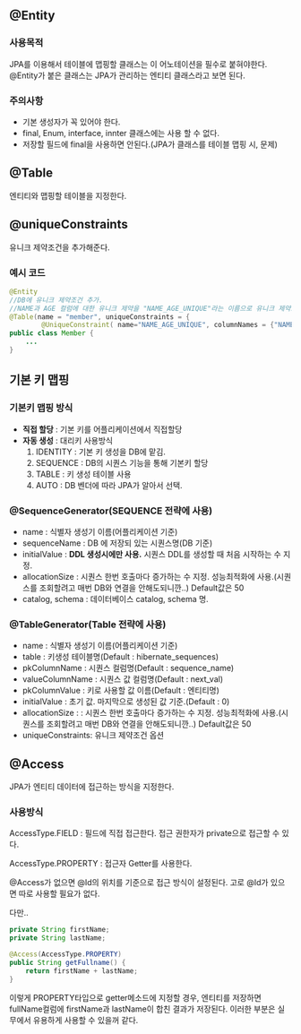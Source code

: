## @Entity

### 사용목적

JPA를 이용해서 테이블에 맵핑할 클래스는 이 어노테이션을 필수로 붙혀야한다.
@Entity가 붙은 클래스는 JPA가 관리하는 엔티티 클래스라고 보면 된다.

### 주의사항

- 기본 생성자가 꼭 있어야 한다.
- final, Enum, interface, innter 클래스에는 사용 할 수 없다.
- 저장할 필드에 final을 사용하면 안된다.(JPA가 클래스를 테이블 맵핑 시, 문제)

## @Table

엔티티와 맵핑할 테이블을 지정한다.

## @uniqueConstraints

유니크 제약조건을 추가해준다.

### 예시 코드

```java
@Entity
//DB에 유니크 제약조건 추가.
//NAME과 AGE 컬럼에 대한 유니크 제약을 "NAME_AGE_UNIQUE"라는 이름으로 유니크 제약조건을 추가해준다.
@Table(name = "member", uniqueConstraints = {   
        @UniqueConstraint( name="NAME_AGE_UNIQUE", columnNames = {"NAME", "AGE"})})
public class Member {
    ...
}
```



## 기본 키 맵핑

### 기본키 맵핑 방식

- **직접 할당** : 기본 키를 어플리케이션에서 직접할당
- **자동 생성** : 대리키 사용방식
  1. IDENTITY : 기본 키 생성을 DB에 맡김.
  2. SEQUENCE :  DB의 시퀀스 기능을 통해 기본키 할당
  3. TABLE : 키 생성 테이블 사용
  4. AUTO : DB 벤더에 따라 JPA가 알아서 선택.

### @SequenceGenerator(SEQUENCE 전략에 사용)

- name : 식별자 생성기 이름(어플리케이션 기준)
- sequenceName : DB 에 저장되 있는 시퀀스명(DB 기준)
- initialValue : **DDL 생성시에만 사용.** 시퀀스 DDL를 생성할 때 처음 시작하는 수 지정.
- allocationSize : 시퀀스 한번 호출마다 증가하는 수 지정. 성능최적화에 사용.(시퀀스를 조회할려고 매번 DB와 연결을 안해도되니깐..) Default값은 50
- catalog, schema : 데이터베이스 catalog, schema 명.

### @TableGenerator(Table 전략에 사용)

- name : 식별자 생성기 이름(어플리케이션 기준)
- table : 키생성 테이블명(Default  :  hibernate_sequences)
- pkColumnName : 시퀀스 컬럼명(Default : sequence_name)
- valueColumnName : 시퀀스 값 컬럼명(Default : next_val)
- pkColumnValue : 키로 사용할 값 이름(Default : 엔티티명)
- initialValue : 초기 값. 마지막으로 생성된 값 기준.(Default : 0) 
- allocationSize : : 시퀀스 한번 호출마다 증가하는 수 지정. 성능최적화에 사용.(시퀀스를 조회할려고 매번 DB와 연결을 안해도되니깐..) Default값은 50
- uniqueConstraints: 유니크 제약조건 옵션

## @Access

JPA가 엔티티 데이터에 접근하는 방식을 지정한다.

### 사용방식

AccessType.FIELD : 필드에 직접 접근한다. 접근 권한자가 private으로 접근할 수 있다.

AccessType.PROPERTY : 접근자 Getter를 사용한다.

@Access가 없으면 @Id의 위치를 기준으로 접근 방식이 설정된다.
고로 @Id가 있으면 따로 사용할 필요가 없다.

다만..

```java
private String firstName;
private String lastName;

@Access(AccessType.PROPERTY)
public String getFullname() {
	return firstName + lastName;
}
```

이렇게 PROPERTY타입으로 getter메소드에 지정할 경우, 엔티티를 저장하면 fullName컬럼에 firstName과 lastName이 합친 결과가 저장된다. 이러한 부분은 실무에서 유용하게 사용할 수 
있을꺼 같다.







